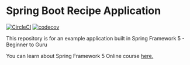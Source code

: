 # Spring Boot Recipe Application

[![CircleCI](https://circleci.com/gh/jperezdelafuente/spring5-mongo-recipe-app.svg?style=svg)](https://circleci.com/gh/jperezdelafuente/spring5-mongo-recipe-app)
[![codecov](https://codecov.io/gh/jperezdelafuente/spring5-mongo-recipe-app/branch/master/graph/badge.svg)](https://codecov.io/gh/jperezdelafuente/spring5-mongo-recipe-app)


This repository is for an example application built in Spring Framework 5 - Beginner to Guru

You can learn about Spring Framework 5 Online course [here.](https://go.springframework.guru/spring-framework-5-online-course)
